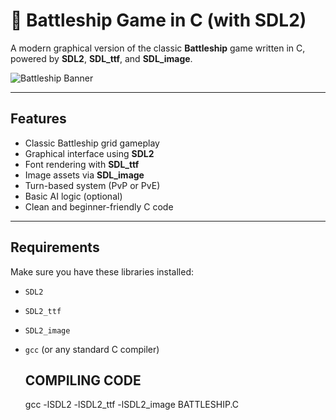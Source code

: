 # 🔫 Battleship Game in C (with SDL2)

A modern graphical version of the classic **Battleship** game written in C, powered by **SDL2**, **SDL_ttf**, and **SDL_image**.

![Battleship Banner](https://via.placeholder.com/800x200?text=Battleship+Game+in+C+%7C+SDL2) <!-- Optional: Replace with actual screenshot or banner -->

---

## Features

- Classic Battleship grid gameplay
- Graphical interface using **SDL2**
- Font rendering with **SDL_ttf**
- Image assets via **SDL_image**
- Turn-based system (PvP or PvE)
- Basic AI logic (optional)
- Clean and beginner-friendly C code

---

## Requirements

Make sure you have these libraries installed:

- `SDL2`
- `SDL2_ttf`
- `SDL2_image`
- `gcc` (or any standard C compiler)

  ##  COMPILING CODE

  gcc -lSDL2 -lSDL2_ttf -lSDL2_image BATTLESHIP.C
